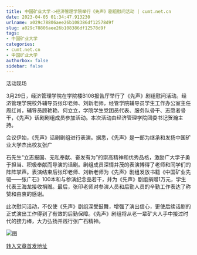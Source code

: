 ```yaml
---
title: 中国矿业大学->经济管理学院举行《先声》剧组慰问活动 | cumt.net.cn
date: 2023-04-05 01:34:47.913230
urlname: a029c78806aee26b108386df12578d9f
slug: a029c78806aee26b108386df12578d9f
tags: 
- 中国矿业大学
categories:
- cumt.net.cn
- 中国矿业大学
authorbox: false
sidebar: false
---
```

活动现场

3月29日，经济管理学院在学院楼B108报告厅举行了《先声》剧组慰问活动。经济管理学院校外辅导员张印老师、刘新老师，经管学院辅导员学生工作办公室主任周红肖，辅导员顾艳艳、何立立，学院学生党团员代表、服务队骨干、志愿者骨干，《先声》话剧剧组成员参加活动。本次活动由经济管理学院团委书记贺瀚主持。

会议伊始，《先声》话剧剧组进行表演。据悉，《先声》是一部为继承和发扬中国矿业大学杰出校友张广
<!--more-->
石先生“立志报国、无私奉献、奋发有为”的崇高精神和优秀品格，激励广大学子勇于担当、积极奉献而导演的话剧。剧组成员深情并茂的表演博得了老师和同学们的阵阵掌声。表演结束后张印老师、刘新老师为《先声》剧组发放书籍《中国矿业先驱——张广石》100本和与参演纪念品若干，并为《先声》剧组捐赠1万元，学生代表王海龙接收捐赠。最后，张印老师对参演人员和后勤人员的辛勤工作表达了称赞和由衷的感谢。

此次慰问活动，不仅使《先声》剧组深受鼓舞，增强了演出信心，更使后续话剧的正式演出工作得到了有效的后勤保障。《先声》剧组将从老一辈矿大人手中接过时代的接力棒，大力弘扬并践行张广石精神。

![图](https://xwzx.cumt.edu.cn/_upload/article/images/7d/e9/bb4c56bf4d91b17d85dc9d28e0bc/4a5c747d-f5b7-416c-9d7b-c42496cd7e01.jpg)

[转入文章首发地址](https://xwzx.cumt.edu.cn/d1/4f/c523a643407/page.htm)